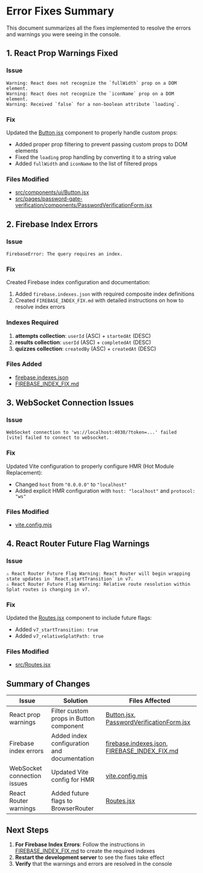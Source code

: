 # Error Fixes Summary

This document summarizes all the fixes implemented to resolve the errors and warnings you were seeing in the console.

## 1. React Prop Warnings Fixed

### Issue
```
Warning: React does not recognize the `fullWidth` prop on a DOM element.
Warning: React does not recognize the `iconName` prop on a DOM element.
Warning: Received `false` for a non-boolean attribute `loading`.
```

### Fix
Updated the [Button.jsx](file:///c:/Users/soham/OneDrive/Desktop/ALL%20PROJECTS/Rocket/aptilume/aptilume/src/components/ui/Button.jsx) component to properly handle custom props:
- Added proper prop filtering to prevent passing custom props to DOM elements
- Fixed the `loading` prop handling by converting it to a string value
- Added `fullWidth` and `iconName` to the list of filtered props

### Files Modified
- [src/components/ui/Button.jsx](file:///c:/Users/soham/OneDrive/Desktop/ALL%20PROJECTS/Rocket/aptilume/aptilume/src/components/ui/Button.jsx)
- [src/pages/password-gate-verification/components/PasswordVerificationForm.jsx](file:///c:/Users/soham/OneDrive/Desktop/ALL%20PROJECTS/Rocket/aptilume/aptilume/src/pages/password-gate-verification/components/PasswordVerificationForm.jsx)

## 2. Firebase Index Errors

### Issue
```
FirebaseError: The query requires an index.
```

### Fix
Created Firebase index configuration and documentation:
1. Added `firebase.indexes.json` with required composite index definitions
2. Created `FIREBASE_INDEX_FIX.md` with detailed instructions on how to resolve index errors

### Indexes Required
1. **attempts collection**: `userId` (ASC) + `startedAt` (DESC)
2. **results collection**: `userId` (ASC) + `completedAt` (DESC)
3. **quizzes collection**: `createdBy` (ASC) + `createdAt` (DESC)

### Files Added
- [firebase.indexes.json](file:///c:/Users/soham/OneDrive/Desktop/ALL%20PROJECTS/Rocket/aptilume/aptilume/firebase.indexes.json)
- [FIREBASE_INDEX_FIX.md](file:///c:/Users/soham/OneDrive/Desktop/ALL%20PROJECTS/Rocket/aptilume/aptilume/FIREBASE_INDEX_FIX.md)

## 3. WebSocket Connection Issues

### Issue
```
WebSocket connection to 'ws://localhost:4030/?token=...' failed
[vite] failed to connect to websocket.
```

### Fix
Updated Vite configuration to properly configure HMR (Hot Module Replacement):
- Changed `host` from `"0.0.0.0"` to `"localhost"`
- Added explicit HMR configuration with `host: "localhost"` and `protocol: "ws"`

### Files Modified
- [vite.config.mjs](file:///c:/Users/soham/OneDrive/Desktop/ALL%20PROJECTS/Rocket/aptilume/aptilume/vite.config.mjs)

## 4. React Router Future Flag Warnings

### Issue
```
⚠️ React Router Future Flag Warning: React Router will begin wrapping state updates in `React.startTransition` in v7.
⚠️ React Router Future Flag Warning: Relative route resolution within Splat routes is changing in v7.
```

### Fix
Updated the [Routes.jsx](file:///c:/Users/soham/OneDrive/Desktop/ALL%20PROJECTS/Rocket/aptilume/aptilume/src/Routes.jsx) component to include future flags:
- Added `v7_startTransition: true`
- Added `v7_relativeSplatPath: true`

### Files Modified
- [src/Routes.jsx](file:///c:/Users/soham/OneDrive/Desktop/ALL%20PROJECTS/Rocket/aptilume/aptilume/src/Routes.jsx)

## Summary of Changes

| Issue | Solution | Files Affected |
|-------|----------|----------------|
| React prop warnings | Filter custom props in Button component | [Button.jsx](file:///c:/Users/soham/OneDrive/Desktop/ALL%20PROJECTS/Rocket/aptilume/aptilume/src/components/ui/Button.jsx), [PasswordVerificationForm.jsx](file:///c:/Users/soham/OneDrive/Desktop/ALL%20PROJECTS/Rocket/aptilume/aptilume/src/pages/password-gate-verification/components/PasswordVerificationForm.jsx) |
| Firebase index errors | Added index configuration and documentation | [firebase.indexes.json](file:///c:/Users/soham/OneDrive/Desktop/ALL%20PROJECTS/Rocket/aptilume/aptilume/firebase.indexes.json), [FIREBASE_INDEX_FIX.md](file:///c:/Users/soham/OneDrive/Desktop/ALL%20PROJECTS/Rocket/aptilume/aptilume/FIREBASE_INDEX_FIX.md) |
| WebSocket connection issues | Updated Vite config for HMR | [vite.config.mjs](file:///c:/Users/soham/OneDrive/Desktop/ALL%20PROJECTS/Rocket/aptilume/aptilume/vite.config.mjs) |
| React Router warnings | Added future flags to BrowserRouter | [Routes.jsx](file:///c:/Users/soham/OneDrive/Desktop/ALL%20PROJECTS/Rocket/aptilume/aptilume/src/Routes.jsx) |

## Next Steps

1. **For Firebase Index Errors**: Follow the instructions in [FIREBASE_INDEX_FIX.md](file:///c:/Users/soham/OneDrive/Desktop/ALL%20PROJECTS/Rocket/aptilume/aptilume/FIREBASE_INDEX_FIX.md) to create the required indexes
2. **Restart the development server** to see the fixes take effect
3. **Verify** that the warnings and errors are resolved in the console